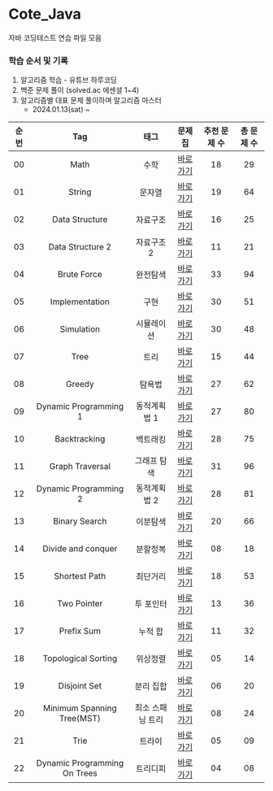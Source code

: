 # Cote_Java
자바 코딩테스트 연습 파일 모음

### 학습 순서 및 기록
1. 알고리즘 학습 - 유튜브 하루코딩
2. 백준 문제 풀이 (solved.ac 에센셜 1~4)
3. 알고리즘별 대표 문제 풀이하며 알고리즘 마스터
   - 2024.01.13(sat) ~

| 순번 | Tag                          | 태그                |                                     문제집                                      | 추천 문제 수 | 총 문제 수 |
| :--: | :--------------------------: | :-----------------: |:----------------------------------------------------------------------------:| :---------:  | :------: |
| 00 | Math | 수학 |         [바로가기](https://github.com/tony9402/baekjoon/tree/main/math)          | 18 | 29 |
| 01 | String | 문자열 |            [바로가기](https://github.com/tony9402/baekjoon/tree/main/string)            | 19 | 64 |
| 02 | Data Structure | 자료구조 |        [바로가기](https://github.com/tony9402/baekjoon/tree/main/data_structure)        | 16 | 25 |
| 03 | Data Structure 2 | 자료구조 2 |       [바로가기](https://github.com/tony9402/baekjoon/tree/main/data_structure2)        | 11 | 21 |
| 04 | Brute Force | 완전탐색 |         [바로가기](https://github.com/tony9402/baekjoon/tree/main/brute_force)          | 33 | 94 |
| 05 | Implementation | 구현 |        [바로가기](https://github.com/tony9402/baekjoon/tree/main/implementation)        | 30 | 51 |
| 06 | Simulation | 시뮬레이션 |          [바로가기](https://github.com/tony9402/baekjoon/tree/main/simulation)          | 30 | 48 |
| 07 | Tree | 트리 |             [바로가기](https://github.com/tony9402/baekjoon/tree/main/tree)             | 15 | 44 |
| 08 | Greedy | 탐욕법 |   [바로가기](https://github.com/tony9402/baekjoon/tree/main/contents/greedy_list.md)    | 27 | 62 |
| 09 | Dynamic Programming 1 | 동적계획법 1 |    [바로가기](https://github.com/tony9402/baekjoon/tree/main/dynamic_programming_1)     | 27 | 80 |
| 10 | Backtracking | 백트래킹 |         [바로가기](https://github.com/tony9402/baekjoon/tree/main/backtracking)         | 28 | 75 |
| 11 | Graph Traversal | 그래프 탐색 |       [바로가기](https://github.com/tony9402/baekjoon/tree/main/graph_traversal)        | 31 | 96 |
| 12 | Dynamic Programming 2 | 동적계획법 2 |    [바로가기](https://github.com/tony9402/baekjoon/tree/main/dynamic_programming_2)     | 28 | 81 |
| 13 | Binary Search | 이분탐색 |        [바로가기](https://github.com/tony9402/baekjoon/tree/main/binary_search)         | 20 | 66 |
| 14 | Divide and conquer | 분할정복 |      [바로가기](https://github.com/tony9402/baekjoon/tree/main/divide_and_conquer)      | 08 | 18 |
| 15 | Shortest Path | 최단거리 |        [바로가기](https://github.com/tony9402/baekjoon/tree/main/shortest_path)         | 18 | 53 |
| 16 | Two Pointer | 투 포인터 |         [바로가기](https://github.com/tony9402/baekjoon/tree/main/two_pointer)          | 13 | 36 |
| 17 | Prefix Sum | 누적 합 |          [바로가기](https://github.com/tony9402/baekjoon/tree/main/prefix_sum)          | 11 | 32 |
| 18 | Topological Sorting | 위상정렬 |     [바로가기](https://github.com/tony9402/baekjoon/tree/main/topological_sorting)      | 05 | 14 |
| 19 | Disjoint Set | 분리 집합 |         [바로가기](https://github.com/tony9402/baekjoon/tree/main/disjoint_set)         | 06 | 20 |
| 20 | Minimum Spanning Tree(MST) | 최소 스패닝 트리 |    [바로가기](https://github.com/tony9402/baekjoon/tree/main/minimum_spanning_tree)     | 08 | 24 |
| 21 | Trie | 트라이 |             [바로가기](https://github.com/tony9402/baekjoon/tree/main/trie)             | 05 | 09 |
| 22 | Dynamic Programming On Trees | 트리디피 | [바로가기](https://github.com/tony9402/baekjoon/tree/main/dynamic_programming_on_trees) | 04 | 08 |
 
